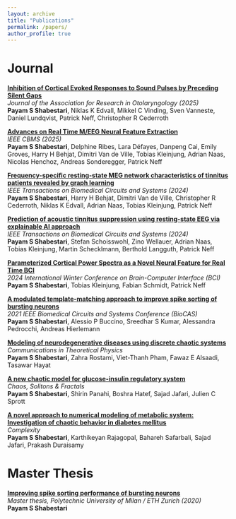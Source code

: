 ```yaml
---
layout: archive
title: "Publications"
permalink: /papers/
author_profile: true
---
```


# Journal 

<p>
  <a href="https://link.springer.com/article/10.1007/s10162-025-00999-w">
    <b>Inhibition of Cortical Evoked Responses to Sound Pulses by Preceding Silent Gaps</b>
  </a><br>
  <i>Journal of the Association for Research in Otolaryngology (2025)</i><br>
  <b>Payam S Shabestari</b>, Niklas K Edvall, Mikkel C Vinding, Sven Vanneste, Daniel Lundqvist, Patrick Neff, Christopher R Cederroth
</p>

<p>
  <a href="https://ieeexplore.ieee.org/document/11058809">
    <b>Advances on Real Time M/EEG Neural Feature Extraction</b>
  </a><br>
  <i>IEEE CBMS (2025)</i><br>
  <b>Payam S Shabestari</b>, Delphine Ribes, Lara Défayes, Danpeng Cai, Emily Groves, Harry H Behjat, Dimitri Van de Ville, Tobias Kleinjung, Adrian Naas, Nicolas Henchoz, Andreas Sonderegger, Patrick Neff
</p>

<p>
  <a href="https://www.biorxiv.org/content/10.1101/2025.03.10.642147v1">
    <b>Frequency-specific resting-state MEG network characteristics of tinnitus patients revealed by graph learning</b>
  </a><br>
  <i>IEEE Transactions on Biomedical Circuits and Systems (2024)</i><br>
  <b>Payam S Shabestari</b>, Harry H Behjat, Dimitri Van de Ville, Christopher R Cederroth, Niklas K Edvall, Adrian Naas, Tobias Kleinjung, Patrick Neff
</p>

<p>
  <a href="https://www.nature.com/articles/s41598-025-95351-w">
    <b>Prediction of acoustic tinnitus suppression using resting-state EEG via explainable AI approach</b>
  </a><br>
  <i>IEEE Transactions on Biomedical Circuits and Systems (2024)</i><br>
  <b>Payam S Shabestari</b>, Stefan Schoisswohl, Zino Wellauer, Adrian Naas, Tobias Kleinjung, Martin Schecklmann, Berthold Langguth, Patrick Neff
</p>

<p>
  <a href="https://ieeexplore.ieee.org/stamp/stamp.jsp?arnumber=10480515">
    <b>Parameterized Cortical Power Spectra as a Novel Neural Feature for Real Time BCI</b>
  </a><br>
  <i>2024 International Winter Conference on Brain-Computer Interface (BCI)</i><br>
  <b>Payam S Shabestari</b>, Tobias Kleinjung, Fabian Schmidt, Patrick Neff
</p>

<p>
  <a href="https://pmc.ncbi.nlm.nih.gov/articles/PMC7612198/pdf/EMS140681.pdf">
    <b>A modulated template-matching approach to improve spike sorting of bursting neurons</b>
  </a><br>
  <i>2021 IEEE Biomedical Circuits and Systems Conference (BioCAS)</i><br>
  <b>Payam S Shabestari</b>, Alessio P Buccino, Sreedhar S Kumar, Alessandra Pedrocchi, Andreas Hierlemann
</p>


<p>
  <a href="https://iopscience.iop.org/article/10.1088/0253-6102/71/10/1241/pdf">
    <b>Modeling of neurodegenerative diseases using discrete chaotic systems</b>
  </a><br>
  <i>Communications in Theoretical Physics</i><br>
  <b>Payam S Shabestari</b>, Zahra Rostami, Viet-Thanh Pham, Fawaz E Alsaadi, Tasawar Hayat
</p>

<p>
  <a href="https://www.sciencedirect.com/science/article/pii/S0960077918302236">
    <b>A new chaotic model for glucose-insulin regulatory system</b>
  </a><br>
  <i>Chaos, Solitons & Fractals</i><br>
  <b>Payam S Shabestari</b>, Shirin Panahi, Boshra Hatef, Sajad Jafari, Julien C Sprott
</p>

<p>
  <a href="https://onlinelibrary.wiley.com/doi/pdf/10.1155/2018/6815190">
    <b>A novel approach to numerical modeling of metabolic system: Investigation of chaotic behavior in diabetes mellitus</b>
  </a><br>
  <i>Complexity</i><br>
  <b>Payam S Shabestari</b>, Karthikeyan Rajagopal, Bahareh Safarbali, Sajad Jafari, Prakash Duraisamy
</p>


# Master Thesis

<p>
    <a href="https://scholar.google.com/citations?view_op=view_citation&hl=en&user=W5hHHuIAAAAJ&sortby=pubdate&citation_for_view=W5hHHuIAAAAJ:eQOLeE2rZwMC">
    <b>Improving spike sorting performance of bursting neurons</b>
    </a><br>
    <i>Master thesis, Polytechnic University of Milan / ETH Zurich (2020) </i><br>
    <b>Payam S Shabestari</b>
</p>

